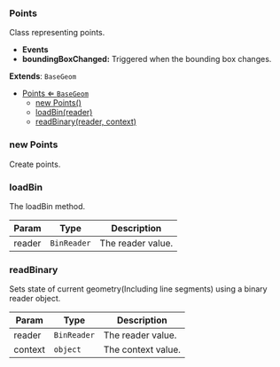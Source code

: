 <a name="Points"></a>

### Points 
Class representing points.

* **Events**
* **boundingBoxChanged:** Triggered when the bounding box changes.


**Extends**: <code>BaseGeom</code>  

* [Points ⇐ <code>BaseGeom</code>](#Points)
    * [new Points()](#new-Points)
    * [loadBin(reader)](#loadBin)
    * [readBinary(reader, context)](#readBinary)

<a name="new_Points_new"></a>

### new Points
Create points.

<a name="Points+loadBin"></a>

### loadBin
The loadBin method.



| Param | Type | Description |
| --- | --- | --- |
| reader | <code>BinReader</code> | The reader value. |

<a name="Points+readBinary"></a>

### readBinary
Sets state of current geometry(Including line segments) using a binary reader object.



| Param | Type | Description |
| --- | --- | --- |
| reader | <code>BinReader</code> | The reader value. |
| context | <code>object</code> | The context value. |

